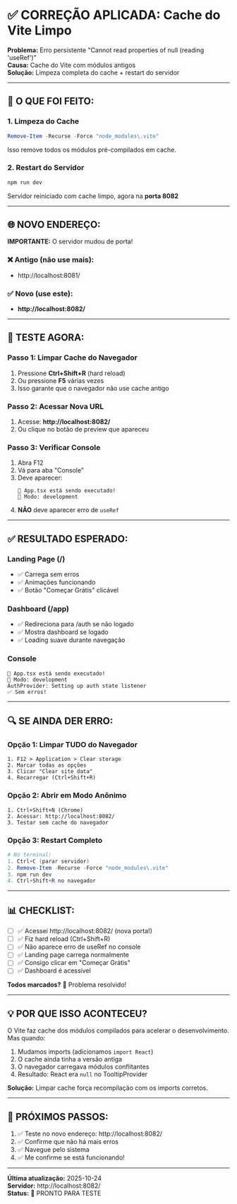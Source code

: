 # ✅ CORREÇÃO APLICADA: Cache do Vite Limpo

**Problema:** Erro persistente "Cannot read properties of null (reading 'useRef')"  
**Causa:** Cache do Vite com módulos antigos  
**Solução:** Limpeza completa do cache + restart do servidor

---

## 🔧 O QUE FOI FEITO:

### 1. Limpeza do Cache
```powershell
Remove-Item -Recurse -Force "node_modules\.vite"
```
Isso remove todos os módulos pré-compilados em cache.

### 2. Restart do Servidor
```bash
npm run dev
```
Servidor reiniciado com cache limpo, agora na **porta 8082**

---

## 🌐 NOVO ENDEREÇO:

**IMPORTANTE:** O servidor mudou de porta!

### ❌ Antigo (não use mais):
- http://localhost:8081/

### ✅ Novo (use este):
- **http://localhost:8082/**

---

## 🧪 TESTE AGORA:

### Passo 1: Limpar Cache do Navegador
1. Pressione **Ctrl+Shift+R** (hard reload)
2. Ou pressione **F5** várias vezes
3. Isso garante que o navegador não use cache antigo

### Passo 2: Acessar Nova URL
1. Acesse: **http://localhost:8082/**
2. Ou clique no botão de preview que apareceu

### Passo 3: Verificar Console
1. Abra F12
2. Vá para aba "Console"
3. Deve aparecer:
   ```
   🚀 App.tsx está sendo executado!
   🔐 Modo: development
   ```
4. **NÃO** deve aparecer erro de `useRef`

---

## ✅ RESULTADO ESPERADO:

### Landing Page (/)
- ✅ Carrega sem erros
- ✅ Animações funcionando
- ✅ Botão "Começar Grátis" clicável

### Dashboard (/app)
- ✅ Redireciona para /auth se não logado
- ✅ Mostra dashboard se logado
- ✅ Loading suave durante navegação

### Console
```
🚀 App.tsx está sendo executado!
🔐 Modo: development
AuthProvider: Setting up auth state listener
✅ Sem erros!
```

---

## 🔍 SE AINDA DER ERRO:

### Opção 1: Limpar TUDO do Navegador
```
1. F12 > Application > Clear storage
2. Marcar todas as opções
3. Clicar "Clear site data"
4. Recarregar (Ctrl+Shift+R)
```

### Opção 2: Abrir em Modo Anônimo
```
1. Ctrl+Shift+N (Chrome)
2. Acessar: http://localhost:8082/
3. Testar sem cache do navegador
```

### Opção 3: Restart Completo
```powershell
# No terminal:
1. Ctrl+C (parar servidor)
2. Remove-Item -Recurse -Force "node_modules\.vite"
3. npm run dev
4. Ctrl+Shift+R no navegador
```

---

## 📊 CHECKLIST:

- [ ] ✅ Acessei http://localhost:8082/ (nova porta!)
- [ ] ✅ Fiz hard reload (Ctrl+Shift+R)
- [ ] ✅ Não aparece erro de useRef no console
- [ ] ✅ Landing page carrega normalmente
- [ ] ✅ Consigo clicar em "Começar Grátis"
- [ ] ✅ Dashboard é acessível

**Todos marcados?** 🎉 Problema resolvido!

---

## 💡 POR QUE ISSO ACONTECEU?

O Vite faz cache dos módulos compilados para acelerar o desenvolvimento. Mas quando:

1. Mudamos imports (adicionamos `import React`)
2. O cache ainda tinha a versão antiga
3. O navegador carregava módulos conflitantes
4. Resultado: React era `null` no TooltipProvider

**Solução:** Limpar cache força recompilação com os imports corretos.

---

## 🚀 PRÓXIMOS PASSOS:

1. ✅ Teste no novo endereço: http://localhost:8082/
2. ✅ Confirme que não há mais erros
3. ✅ Navegue pelo sistema
4. ✅ Me confirme se está funcionando!

---

**Última atualização:** 2025-10-24  
**Servidor:** http://localhost:8082/  
**Status:** 🚀 PRONTO PARA TESTE
